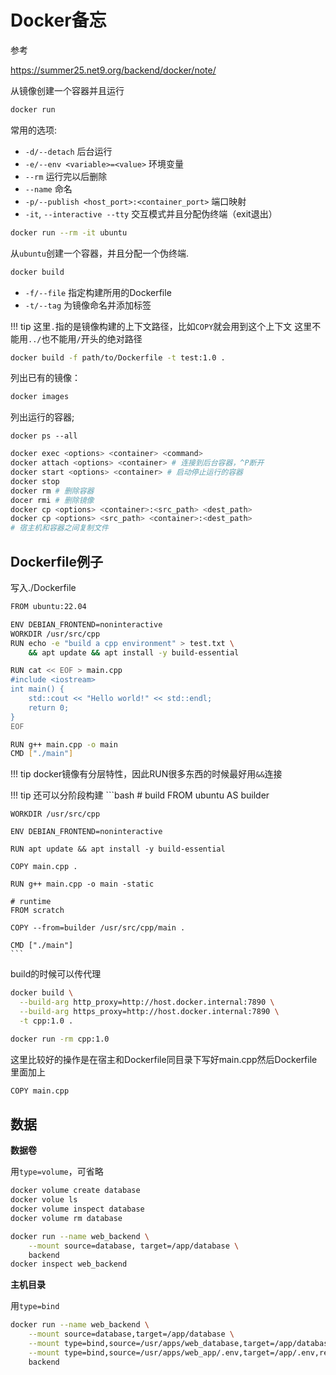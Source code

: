 # Docker备忘

参考

<https://summer25.net9.org/backend/docker/note/>

从镜像创建一个容器并且运行
```bash
docker run
```

常用的选项:

- `-d/--detach` 后台运行
- `-e/--env <variable>=<value>` 环境变量
- `--rm` 运行完以后删除
- `--name` 命名
- `-p/--publish <host_port>:<container_port>` 端口映射
- `-it`, `--interactive --tty` 交互模式并且分配伪终端（exit退出）

```bash
docker run --rm -it ubuntu
```

从`ubuntu`创建一个容器，并且分配一个伪终端.

```bash
docker build
```

- `-f/--file` 指定构建所用的Dockerfile
- `-t/--tag` 为镜像命名并添加标签

!!! tip 
    这里`.`指的是镜像构建的上下文路径，比如`COPY`就会用到这个上下文
    这里不能用`../`也不能用`/`开头的绝对路径

```bash
docker build -f path/to/Dockerfile -t test:1.0 .
```

列出已有的镜像：

```bash
docker images
```

列出运行的容器;

```
docker ps --all
```

```bash
docker exec <options> <container> <command>
docker attach <options> <container> # 连接到后台容器，^P断开
docker start <options> <container> # 启动停止运行的容器
docker stop
docker rm # 删除容器
docer rmi # 删除镜像
docker cp <options> <container>:<src_path> <dest_path>
docker cp <options> <src_path> <container>:<dest_path>
# 宿主机和容器之间复制文件
```

## Dockerfile例子

写入./Dockerfile

```bash
FROM ubuntu:22.04

ENV DEBIAN_FRONTEND=noninteractive
WORKDIR /usr/src/cpp
RUN echo -e "build a cpp environment" > test.txt \ 
    && apt update && apt install -y build-essential 

RUN cat << EOF > main.cpp
#include <iostream>
int main() {
    std::cout << "Hello world!" << std::endl;
    return 0;
}
EOF

RUN g++ main.cpp -o main
CMD ["./main"]
```

!!! tip
    docker镜像有分层特性，因此RUN很多东西的时候最好用`&&`连接

!!! tip
    还可以分阶段构建
    ```bash
    # build
    FROM ubuntu AS builder

    WORKDIR /usr/src/cpp

    ENV DEBIAN_FRONTEND=noninteractive

    RUN apt update && apt install -y build-essential

    COPY main.cpp .

    RUN g++ main.cpp -o main -static

    # runtime
    FROM scratch

    COPY --from=builder /usr/src/cpp/main .

    CMD ["./main"]
    ```

build的时候可以传代理

```bash
docker build \
  --build-arg http_proxy=http://host.docker.internal:7890 \
  --build-arg https_proxy=http://host.docker.internal:7890 \
  -t cpp:1.0 .
```

```bash
docker run -rm cpp:1.0
```

这里比较好的操作是在宿主和Dockerfile同目录下写好main.cpp然后Dockerfile里面加上

```bash
COPY main.cpp
```

## 数据

**数据卷**

用`type=volume`，可省略

```bash
docker volume create database
docker volue ls
docker volume inspect database
docker volume rm database
```

```bash
docker run --name web_backend \
    --mount source=database, target=/app/database \
    backend
docker inspect web_backend
```

**主机目录**

用`type=bind`

```bash
docker run --name web_backend \
    --mount source=database,target=/app/database \
    --mount type=bind,source=/usr/apps/web_database,target=/app/database \
    --mount type=bind,source=/usr/apps/web_app/.env,target=/app/.env,readonly \
    backend
```
